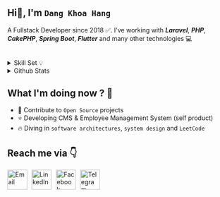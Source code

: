 <!-- <img src="assets/gif/developer.gif" width="100%"/> -->

<div align="start">
 
## Hi👋, I'm `Dang Khoa Hang`
A Fullstack Developer since 2018 ✅. I've working with ***Laravel***, ***PHP***, ***CakePHP***, ***Spring Boot***, ***Flutter*** and many other technologies 💻

</div>

######

<details>
<summary>Skill Set 💡</summary>
<div align="center">
    
| Language | `PHP` `Java` `Python` `JavaScript` `Dart` `Bash` |
| :- | :- |
| Mobile | `Flutter` |
| Backend | `NodeJs` `Python` `PHP` |
| Framework | `Laravel` `Spring boot` `Angular` `CakePHP` `Bootstrap` |
| Web | `HTML5` `Javascript` `AngularJS` `CSS3` |
| Database | `SQLite` `PostgreSQL` `MySQL` |
| Others | `Redis` `Docker` `Supervisor` |

</div>

</details>



<details>
    <summary>Github Stats</summary>
    <p align="center">
        <img 
            src="https://github-readme-stats.vercel.app/api?username=KyoRion&count_private=true&show_icons=true&include_all_commits=true" 
            alt="Tri Do | Stats" 
        />
    </p>

</details>

## What I'm doing now ? 👀

- 🎨 Contribute to `Open Source` projects
- ⭐ Developing CMS & Employee Management System (self product)
- 🔥 Diving in `software architectures`, `system design` and `LeetCode`

######

## Reach me via 👇

<div style="display: flex; justify-content: flex-start;">

  <!-- GMAIL -->
  <a href="mailto:hangkhoa2611@gmail.com" title="Send Email" style="padding-right: 10px;">
    <img src="assets/logo/Gmail.png" width="45" alt="Email" />
  </a>

  <!-- LINKEDIN -->
  <a href="https://www.linkedin.com/in/h%E1%BA%A1ng-khoa-374755169/" title="Redirect to LinkedIn" style="padding-right: 10px;">
    <img src="assets/logo/LinkedIn.png" width="45" alt="LinkedIn" />
  </a>
  
  <!-- FACEBOOK -->
  <a href="https://www.facebook.com/khoahang2611/" title="Redirect to Facebook" style="padding-right: 10px;">
    <img src="assets/logo/Facebook.png" width="45" alt="Facebook" />
  </a>

  <!-- TELEGRAM -->
  <a href="https://t.me/kyorion" title="Redirect to Telegram" style="padding-right: 10px;">
    <img src="assets/logo/Telegram.png" width="45" alt="Telegram" />
  </a>
</div>
